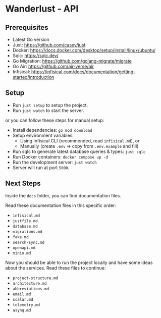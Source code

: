 # Wanderlust - API

## Prerequisites

- Latest Go version
- Just: https://github.com/casey/just
- Docker: https://docs.docker.com/desktop/setup/install/linux/ubuntu/
- Sqlc: https://sqlc.dev/
- Go Migration: https://github.com/golang-migrate/migrate
- Go Air: https://github.com/air-verse/air
- Infisical: https://infisical.com/docs/documentation/getting-started/introduction

## Setup

- Run `just setup` to setup the project.
- Run `just watch` to start the server.

or you can follow these steps for manual setup:

- Install dependencies: `go mod download`
- Setup environment variables:
  - Using Infisical CLI (recommended, read `infisical.md`), or
  - Manually (create `.env` => copy from `.env.example` and fill)
- Run sqlc to generate latest database queries & types: `just sqlc`
- Run Docker containers: `docker compose up -d`
- Run the development server: `just watch`
- Server will run at port `5000`.

## Next Steps

Inside the `docs` folder, you can find documentation files.

Read these documentation files in this specific order:

- `infisical.md`
- `justfile.md`
- `database.md`
- `migrations.md`
- `fake.md`
- `search-sync.md`
- `openapi.md`
- `minio.md`

Now you should be able to run the project locally and have some ideas about the services. Read these files to continue:

- `project-structure.md`
- `architecture.md`
- `abbreviations.md`
- `email.md`
- `scalar.md`
- `telemetry.md`
- `asynq.md`
